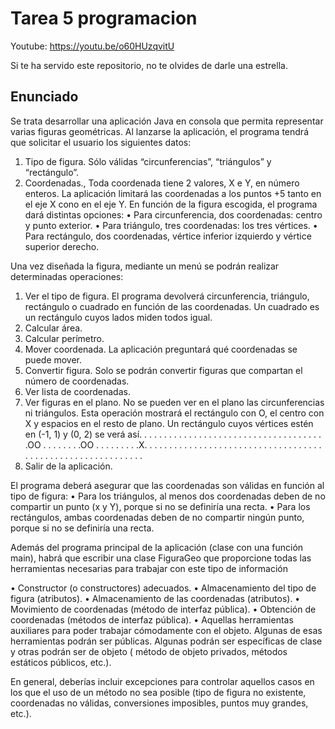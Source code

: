 # Tarea 5 programacion 

Youtube: https://youtu.be/o60HUzqvitU

Si te ha servido este repositorio, no te olvides de darle una estrella.

## Enunciado

Se trata desarrollar una aplicación Java en consola que permita representar varias figuras geométricas. Al lanzarse la aplicación, el programa tendrá que solicitar el usuario los siguientes datos:

1. Tipo de figura. Sólo válidas “circunferencias”, “triángulos” y “rectángulo”.
2. Coordenadas., Toda coordenada tiene 2 valores, X e Y, en número enteros. La aplicación limitará las coordenadas a los puntos +5 tanto en el eje X cono en el eje Y. En función de la figura escogida, el programa dará distintas opciones:
• Para circunferencia, dos coordenadas: centro y punto exterior.
• Para triángulo, tres coordenadas: los tres vértices.
• Para rectángulo, dos coordenadas, vértice inferior izquierdo y vértice superior derecho.

Una vez diseñada la figura, mediante un menú se podrán realizar determinadas operaciones:
1. Ver el tipo de figura. El programa devolverá circunferencia, triángulo, rectángulo o cuadrado en función de las coordenadas. Un cuadrado es un rectángulo cuyos lados miden todos igual.
2. Calcular área.
3. Calcular perímetro.
4. Mover coordenada. La aplicación preguntará qué coordenadas se puede mover.
5. Convertir figura. Solo se podrán convertir figuras que compartan el número de coordenadas.
6. Ver lista de coordenadas.
7. Ver figuras en el plano. No se pueden ver en el plano las circunferencias ni triángulos. Esta operación mostrará el rectángulo con O, el centro con X y espacios en el resto de plano. Un rectángulo cuyos vértices estén en (-1, 1) y (0, 2) se verá así.
. . . . . . . . . . .
. . . . . . . . . . .
. . . . . . . . . . .
. . . .OO . . . .
. . . .OO . . . .
. . . . .X. . . . .
. . . . . . . . . . .
. . . . . . . . . . .
. . . . . . . . . . .
. . . . . . . . . . .
. . . . . . . . . . .
8. Salir de la aplicación.

El programa deberá asegurar que las coordenadas son válidas en función al tipo de figura:
• Para los triángulos, al menos dos coordenadas deben de no compartir un punto (x y Y), porque si no se definiría una recta.
• Para los rectángulos, ambas coordenadas deben de no compartir ningún punto, porque si no se definiría una recta.

Además del programa principal de la aplicación (clase con una función main), habrá que escribir una clase FiguraGeo que proporcione todas las herramientas necesarias para trabajar con este tipo de información

• Constructor (o constructores) adecuados.
• Almacenamiento del tipo de figura (atributos).
• Almacenamiento de las coordenadas (atributos).
• Movimiento de coordenadas (método de interfaz pública).
• Obtención de coordenadas (métodos de interfaz pública).
• Aquellas herramientas auxiliares para poder trabajar cómodamente con el objeto. Algunas de esas herramientas podrán ser públicas. Algunas podrán ser específicas de clase y otras podrán ser de objeto ( método de objeto privados, métodos estáticos públicos, etc.).

En general, deberías incluir excepciones para controlar aquellos casos en los que el uso de un método no sea posible (tipo de figura no existente, coordenadas no válidas, conversiones imposibles, puntos muy grandes, etc.).